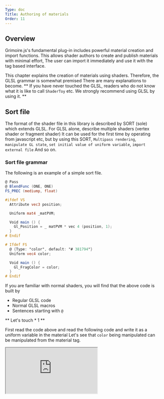 ```yaml
---
Type: doc
Title: Authoring of materials
Order: 11
---
```


## Overview

Grimoire.js's fundamental plug-in includes powerful material creation and import functions.
This allows shader authors to create and publish materials with minimal effort,
The user can import it immediately and use it with the tag based interface.

This chapter explains the creation of materials using shaders. Therefore, the GLSL grammar is somewhat premised
There are many explanations to become.
** If you have never touched the GLSL, readers who do not know what it is like to call `ShaderToy` etc.
We strongly recommend using GLSL by using it. **

## Sort file

The format of the shader file in this library is described by SORT (sole) which extends GLSL.
For GLSL alone, describe multiple shaders (vertex shader or fragment shader)
It can be used for the first time by operating from javascript etc, but by using this SORT,
`Multipass rendering`, `manipulate GL state`, `set initial value of uniform variable`, `import external file`
And so on.

### Sort file grammar

The following is an example of a simple sort file.

```glsl
@ Pass
@ BlendFunc (ONE, ONE)
FS_PREC (mediump, float)

#ifdef VS
  Attribute vec3 position;

  Uniform mat4 _matPVM;

  Void main () {
    Gl_Position = _ matPVM * vec 4 (position, 1);
  }
# Endif

# Ifdef FS
  @ {Type: "color", default: "# 381794"}
  Uniform vec4 color;

  Void main () {
    Gl_FragColor = color;
  }
# Endif

```

If you are familiar with normal shaders, you will find that the above code is built by

* Regular GLSL code
* Normal GLSL macros
* Sentences starting with `@`

** Let's touch * 1 **

First read the code above and read the following code and write it as a uniform variable in the material
Let's see that `color` being manipulated can be manipulated from the material tag.

<iframe class = "editor" src = "https://grimoiregl.github.io/grimoire.gl-example#t11-01" allowfllscreen> </ iframe>

### uniform variable of sort

The sort uniform variable is roughly divided into two according to the way of assigning the variable name.

* User Uniform variable
* Environmental Uniform variable

Variables are ** User Uniform variables **, variables beginning with `_` ** ** are ** environment Uniform variables **.

For example, in the code example above, `color` is ** user Uniform variable ** and` _matPVM` is ** environment Uniform variable **.

Also, by writing JSON which begins with @ at the top of variable declaration for both types of uniform variable, additional information such as `initial value` and `setting` can be connected to the variable. This additional information is called ** annotation **.

Example:

```glsl
  @ {Type: "color", default: "# 381794"}
  Uniform vec4 color;
```

> Annotation JSON
>
> Annotation JSON has been parsed by the JSON 5 library. Therefore, ```in the key part can be omitted.

#### Environment Uniform Variable

The environment Uniform variable is used when plugins etc. automatically assign values ​​to shaders according to variable names.
`Fundamental` itself also defines a number of variables that will have many opportunities to exploit this feature.

> Representative environment of grimoirejs-fundamental environment Uniform variable
>
> | Variable type | Variable name | Content |
> | -: -: |: -: |: -: |
> | Float | \ _time | Grimoire.js Time since reading |
> | Vec2 | \ _viewportSize | Viewport size to be rendered (px unit) |
> | Mat4 | \ _ matM | model matrix |
> | Mat4 | \ _ matV | view matrix |
> | Mat4 | \ _ matP | projection matrix |
> | Mat4 | \ _ matPV | projection \ * view matrix |
> | Mat4 | \ _ matVM | view matrix \ * model matrix |
> | Mat4 | \ _ matPVM | Projection matrix of model to be rendered \ * View matrix \ * Model matrix |
> | Vec3 | \ _ cameraPosition | camera coordinates (world coordinate system) |
> | Vec3 | \ _ cameraDirection | camera orientation (world coordinate system) |
>
> For details, [sort shader] (https://grimoire.gl/guide/sort.html) is helpful.

#### User Uniform Variable

User Uniform variables are used to assign values ​​that users can interact with through tags to shaders.
(In general, adjustment variables and Gaussian distribution coefficient arrays that the user will not tamper with are created here and assigned from the component.)

The user Uniform variable can have an initial value. In this case, put the default value in the default element of the annotation of the target uniform variable.

Specification of the value on the tag side is done by the converter of the corresponding type.

For example, to a uniform variable of type `sampler2D` you can read the file path to the texture from the tag side.

Please refer to [sort shader] (https://grimoire.gl/guide/sort.html) for the detailed explanation such as what the converter corresponding to each type will be.

> Vec3, vec4 type converter
>
> For vec3, vec4 type, a vector type converter is specified by default.
> That is, designation of `1, 2, 3` and specification such as` n (1,2,3) `are possible, but since it is not a color converter, designation of` red` or `# 330000` Can not.
>
> However, if `type:" color "` is specified for the annotation of vec3, vec4, the converter used will be for color specification.

### sort's attribute variable

The attribute variable is used from the one registered as the buffer of the same name in the geometry.
Primitives that are registered by default have the following initialization buffer.

| Variable type | Variable name | Contents |
|: -: |: -: |: -: |
| Vec3 | position | vertex coordinates of model space |
| Vec3 | normal | Model space normals (normalized) |
| Vec3 | texCoord | texture coordinates |

** Let's touch it 2 **

The following example uses several functions with reference to the above explanation.

Let's try using different variables and changing initial values ​​and actually trying.

<iframe class = "editor" src = "https://grimoiregl.github.io/grimoire.gl-example#t11-02" allowfllscreen> </ iframe>

### Preferences

When shaders are used, sometimes they do not work unless there is an appropriate gl state setting. Therefore, in the sort shader, you can specify the setting of the gl state inside the shader.

Those which take the form of `@ preference name (argument ...)` other than `@ Pass` is called ** preference **.

These have functions such as giving settings to GL state when drawing a path. The following are predefined preferences.

#### The same as the WebGL API

* BlendFunc
* BlendFuncSeparate
* BlendEquation
* BlendEquationSeparate
* CullFace

They have the same argument list as the function of WebGL of the same name, and you can designate the processing by the same specification.

For example, drawing is done with material written as `@ CullFace (FRONT)`, the front is culled.

** Let's touch * 3 **

The following example is a blend setting from SORT. Let's try experimenting with different settings.

<iframe class = "editor" src = "https://grimoiregl.github.io/grimoire.gl-example#t11-03" allowfllscreen> </ iframe>

#### Publishing Macro Values

There are cases where you want to dynamically rewrite shader macros in the case of variables that can not be passed by uniform variables alone, such as the number of loops.
In such a case, using the `@ ExposeMacro` preference makes it possible to manipulate the value of a particular macro from the tag side.

```glsl
  @ExposeMacro (type, GOML side attribute name, macro name, initial value)
```

Currently two types are available as types:

* Int
* Bool

When bool is specified, the only valid values ​​for the initial value are true or false. If int is specified, an integer can be specified. (Truncated if decimal is specified)

For example, specify as follows.
```glsl
@ExposeMacro (int, loopCount, LOOP_COUNT, 5)
@ExposeMacro (bool, useTexture, USE_TEXTURE, true)
```

Also, in the above example, if no value exists in the tag in particular, the following macro is inserted.

```glsl
  #define LOOP_COUNT 5
  #define USE_TEXTURE
```

** Note that the value of bool type is expressed not by its value but by the presence or absence of a flag. **

In the following example, the normals of the spheres are drawn, but it is possible to set whether the calculation method of the normal is to be world space or view space from the tag side.

<iframe class = "editor" src = "https://grimoiregl.github.io/grimoire.gl-example#t11-05" allowfllscreen> </ iframe>

### Multipass Rendering

In a shader of drawing an edge, the target image may not be obtained with only one drawing. At that time, it is necessary to draw a plurality of times (multipass rendering).

In the commentary so far, only the part necessary for the description of single drawing (single pass) is explained, but in SORT, it is possible to describe multiple drawing in one shader.

The `@ Pass` directive of SORT is a grammar for considering from the end to the next` @ Pass `as one pass.
Each drawing (pass) is rendered in order from the top.

** Let's touch * 4 **
For example, in the following example, it is a sample that writes edges by `drawing a little in front by culling and then` drawing on the back with culling on the back.

<iframe class = "editor" src = "https://grimoiregl.github.io/grimoire.gl-example#t11-04" allowfllscreen> </ iframe>

